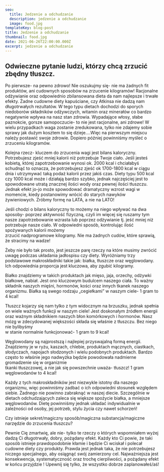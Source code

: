 ```yaml
---
seo:
  title: Jedzenie a odchudzanie
  description: jedzenie a odchudzanie
  image: food.jpg
templateKey: blog-post
title: Jedzenie a odchudzanie
thumbnail: food.jpg
date: 2021-06-26T22:00:00.000Z
excerpt: jedzenie a odchudzanie
---
```

## Odwieczne pytanie ludzi, którzy chcą zrzucić zbędny tłuszcz.

Po pierwsze- na pewno zdrowo! Nie oszukujmy się- nie ma żadnych fit produktów, ani cudownych sposobów na zrzucenie kilogramów! Racjonalne odżywianie oraz odpowiednio zbilansowana dieta da nam najlepsze i trwałe efekty. Żadne cudowne diety kapuściane, czy Atkinsa nie dadzą nam długotrwałych rezultatów. W tego typu dietach dochodzi do sporych niedoborów składników odżywczych, witamin oraz minerałów co bardzo negatywnie wpływa na nasz stan zdrowia. Wypadające włosy, słabe paznokcie, gorsze samopoczucie- to nie jest racjonalne, ani zdrowe! W wielu przypadkach waga zostanie zredukowana, tylko nie zdajemy sobie sprawy jak dużym kosztem to się dzieje….Więc na pierwszym miejscu należy postawić swoje zdrowie. Dopiero później powinniśmy myśleć o zrzuceniu kilogramów.

Kolejna rzecz- kluczem do zrzucenia wagi jest bilans kaloryczny. Potrzebujesz zjeść mniej kalorii niż potrzebuje Twoje ciało. Jeśli jesteś kobietą, której zapotrzebowanie wynosi ok. 2000 kcal i chciałabyś schudnąć to oznacza, że potrzebujesz zjeść ok 1700-1800 kcal w ciągu dnia i utrzymywać taką podaż kalorii przez jakiś czas. Diety typu 500 kcal czy 1000 kcal może i działają bardzo szybko, jednak najczęściej jest to spowodowane utratą znacznej ilości wody oraz pewnej ilości tłuszczu. Jednak efekt jo-jo może spowodować dramatyczny wzrost wagi w momencie, kiedy postanowimy wrócić do starych nawyków\
żywieniowych. Zróbmy formę na LATA, a nie na LATO!

Jeśli chodzi o bilans kaloryczny to możemy na niego wpływać na dwa sposoby- poprzez aktywność fizyczną, czyli im więcej się ruszamy tym nasze zapotrzebowanie wzrasta lub poprzez odżywianie tj. jeść mniej niż potrzebuje nasze ciało. W odpowiedni sposób, kontrolując ilość spożywanych kalorii możemy\
zrzucić nadprogramowe kilogramy. Nie ma żadnych cudów, które sprawią, że stracimy na wadze!

Żeby nie było tak prosto, jest jeszcze parę rzeczy na które musimy zwrócić uwagę podczas układania jadłospisu czy diety. Wyróżniamy trzy podstawowe makroskładniki takie jak: białka, tłuszcze oraz węglowodany. Ich odpowiednia proporcja jest kluczowa, aby zgubić kilogramy.

Białko znajdziemy w takich produktach jak mięso, jaja, orzechy, odżywki białkowe, nabiał. Jest ono kluczowym budulcem naszego ciała. To ważny składnik naszych mięśni, hormonów, kości oraz innych tkanek naszego organizmu. Białka są swego rodzaju „cegiełkami” w naszym ciele- 1 gram to 4 kcal!

Tłuszcz kojarzy się nam tylko z tym widocznym na brzuszku, jednak spełnia on wiele ważnych funkcji w naszym ciele! Jest doskonałym źródłem energii oraz ważnym składnikiem naszych błon komórkowych i hormonów. Nasz mózg w zdecydowanej większości składa się właśnie z tłuszczu. Bez niego nie bylibyśmy\
w stanie normalnie funkcjonować- 1 gram to 9 kcal!

Węglowodany są najprostszą i najlepiej przyswajalną formą energii. Znajdziemy je w ryżu, kaszach, chlebie, produktach mącznych, ciastkach, słodyczach, napojach słodzonych i wielu podobnych produktach. Bardzo często to właśnie jego nadwyżka będzie powodowała nadmierne gromadzenie się w organizmie\
tkanki tłuszczowej, a nie jak się powszechnie uważa- tłuszcz! 1 gram węglowodanów to 4 kcal!

Każdy z tych makroskładników jest niezwykle istotny dla naszego organizmu, więc powinniśmy zadbać o ich odpowiedni stosunek względem siebie. Żadnego nie powinno zabraknąć w naszej diecie. Szczególnie w dietach odchudzających zaleca się większe spożycie białka, a mniejsze węglowodanów. Dietę powinniśmy jednak układać indywidualnie w zależności od osoby, jej potrzeb, stylu życia czy nawet schorzeń!

Czy istnieje sekret/magiczny sposób/magiczna substancja/magiczne narzędzie do zrzucenia tłuszczu?

Pewnie Cię zmartwię, ale nie- tylko te rzeczy o których wspomniałem wyżej dadzą Ci długotrwały, dobry, pożądany efekt. Każdy kto Ci powie, że taki sposób istnieje prawdopodobnie kłamie i będzie Ci wciskał i polecał cudowne diety czy produkty. Prawda jest jednak taka, że nie potrzebujesz niczego specjalnego, aby osiągnąć swój zamierzony cel. Najważniejsza jest konsekwencja, systematyczność oraz trochę cierpliwości, a pożądany efekt w końcu przyjdzie ! Upewnij się tylko, że wszystko dobrze zaplanowałeś/aś!